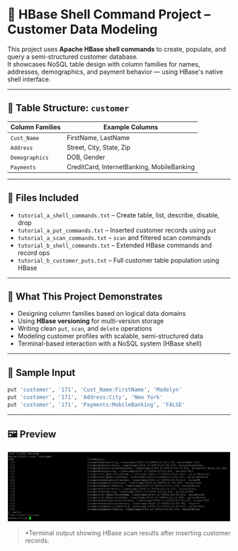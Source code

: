 # 🧾 HBase Shell Command Project – Customer Data Modeling

This project uses **Apache HBase shell commands** to create, populate, and query a semi-structured customer database.  
It showcases NoSQL table design with column families for names, addresses, demographics, and payment behavior — using HBase's native shell interface.

---

## 🧱 Table Structure: `customer`

| Column Families   | Example Columns                               |
|-------------------|-----------------------------------------------|
| `Cust_Name`       | FirstName, LastName                           |
| `Address`         | Street, City, State, Zip                      |
| `Demographics`    | DOB, Gender                                   |
| `Payments`        | CreditCard, InternetBanking, MobileBanking    |

---

## 📁 Files Included

- `tutorial_a_shell_commands.txt` – Create table, list, describe, disable, drop  
- `tutorial_a_put_commands.txt` – Inserted customer records using `put`  
- `tutorial_a_scan_commands.txt` – `scan` and filtered scan commands  
- `tutorial_b_shell_commands.txt` – Extended HBase commands and record ops  
- `tutorial_b_customer_puts.txt` – Full customer table population using HBase

---

## 🧠 What This Project Demonstrates

- Designing column families based on logical data domains  
- Using **HBase versioning** for multi-version storage  
- Writing clean `put`, `scan`, and `delete` operations  
- Modeling customer profiles with scalable, semi-structured data  
- Terminal-based interaction with a NoSQL system (HBase shell)  

---

## 📄 Sample Input

```bash
put 'customer', '171', 'Cust_Name:FirstName', 'Madelyn'
put 'customer', '171', 'Address:City', 'New York'
put 'customer', '171', 'Payments:MobileBanking', 'FALSE'
```

---


## 🖼️ Preview

![Hbase Shell Command Preview](output.png)

> *Terminal output showing HBase scan results after inserting customer records.


